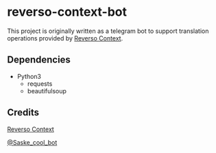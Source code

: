 # reverso-context-bot
This project is originally written as a telegram bot to support translation operations provided by [Reverso Context](https://context.reverso.net/).
## Dependencies
* Python3
  * requests
  * beautifulsoup
## Credits
[Reverso Context](https://context.reverso.net/)

[@Saske_cool_bot](https://t.me/saske_cool_bot)
